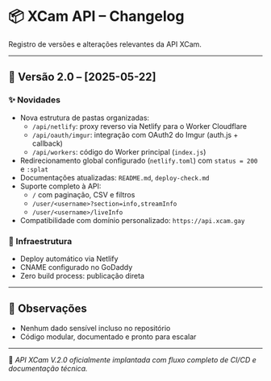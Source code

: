 # 📦 XCam API – Changelog

Registro de versões e alterações relevantes da API XCam.

---

## 🔖 Versão 2.0 – [2025-05-22]

### ✨ Novidades
- Nova estrutura de pastas organizadas:
  - `/api/netlify`: proxy reverso via Netlify para o Worker Cloudflare
  - `/api/oauth/imgur`: integração com OAuth2 do Imgur (auth.js + callback)
  - `/api/workers`: código do Worker principal (`index.js`)
- Redirecionamento global configurado (`netlify.toml`) com `status = 200` e `:splat`
- Documentações atualizadas: `README.md`, `deploy-check.md`
- Suporte completo à API:
  - `/` com paginação, CSV e filtros
  - `/user/<username>?section=info,streamInfo`
  - `/user/<username>/liveInfo`
- Compatibilidade com domínio personalizado: `https://api.xcam.gay`

### 🔧 Infraestrutura
- Deploy automático via Netlify
- CNAME configurado no GoDaddy
- Zero build process: publicação direta

---

## 📌 Observações
- Nenhum dado sensível incluso no repositório
- Código modular, documentado e pronto para escalar

---

🎉 *API XCam V.2.0 oficialmente implantada com fluxo completo de CI/CD e documentação técnica.*